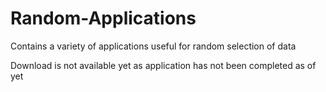 # Random-Applications
Contains a variety of applications useful for random selection of data

Download is not available yet as application has not been completed as of yet
